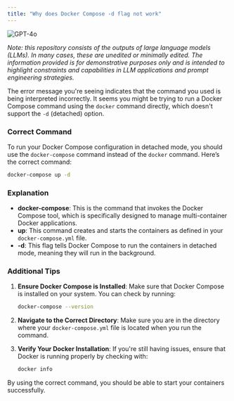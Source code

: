 ```yaml
---
title: "Why does Docker Compose -d flag not work"
---
```

![GPT-4o](https://img.shields.io/badge/GPT--4o-3333FF?style=for-the-badge&logo=openai&logoColor=white)



*Note: this repository consists of the outputs of large language models (LLMs). In many cases, these are unedited or minimally edited. The information provided is for demonstrative purposes only and is intended to highlight constraints and capabilities in LLM applications and prompt engineering strategies.*


The error message you're seeing indicates that the command you used is being interpreted incorrectly. It seems you might be trying to run a Docker Compose command using the `docker` command directly, which doesn't support the `-d` (detached) option.

### Correct Command

To run your Docker Compose configuration in detached mode, you should use the `docker-compose` command instead of the `docker` command. Here’s the correct command:

```bash
docker-compose up -d
```

### Explanation
- **docker-compose**: This is the command that invokes the Docker Compose tool, which is specifically designed to manage multi-container Docker applications.
- **up**: This command creates and starts the containers as defined in your `docker-compose.yml` file.
- **-d**: This flag tells Docker Compose to run the containers in detached mode, meaning they will run in the background.

### Additional Tips
1. **Ensure Docker Compose is Installed**: Make sure that Docker Compose is installed on your system. You can check by running:
   ```bash
   docker-compose --version
   ```

2. **Navigate to the Correct Directory**: Make sure you are in the directory where your `docker-compose.yml` file is located when you run the command.

3. **Verify Your Docker Installation**: If you're still having issues, ensure that Docker is running properly by checking with:
   ```bash
   docker info
   ```

By using the correct command, you should be able to start your containers successfully.